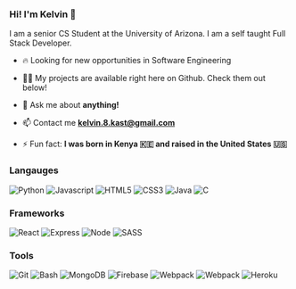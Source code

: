 ### Hi! I'm Kelvin 👋

I am a senior CS Student at the University of Arizona. I am a self taught Full Stack Developer.

- 🔥 Looking for new opportunities in Software Engineering

- 👨‍💻 My projects are available right here on Github. Check them out below!

- 💬 Ask me about **anything!**

- 📫 Contact me **kelvin.8.kast@gmail.com**

- ⚡ Fun fact:  **I was born in Kenya 🇰🇪 and raised in the United States 🇺🇸**

### Langauges
![Python](https://img.shields.io/badge/Python-3776AB?style=for-the-badge&logo=python&logoColor=white)
![Javascript](https://img.shields.io/badge/JavaScript-F7DF1E?style=for-the-badge&logo=javascript&logoColor=black)
![HTML5](https://img.shields.io/badge/HTML5-E34F26?style=for-the-badge&logo=html5&logoColor=white)
![CSS3](https://img.shields.io/badge/CSS3-1572B6?style=for-the-badge&logo=css3&logoColor=white)
![Java](https://img.shields.io/badge/Java-ED8B00?style=for-the-badge&logo=java&logoColor=white)
![C](https://img.shields.io/badge/C-00599C?style=for-the-badge&logo=c&logoColor=white)


### Frameworks
![React](https://img.shields.io/badge/react-%2320232a.svg?style=for-the-badge&logo=react&logoColor=%2361DAFB)
![Express](https://img.shields.io/badge/-express-000000?logo=express&logoColor=white&style=for-the-badge)
![Node](https://img.shields.io/badge/-node-8F0000?logo=node.js&logoColor=white&style=for-the-badge)
![SASS](https://img.shields.io/badge/SASS-hotpink.svg?style=for-the-badge&logo=SASS&logoColor=white)


### Tools
![Git](https://img.shields.io/badge/-Git-F05032?logo=git&logoColor=white&style=for-the-badge)
![Bash](https://img.shields.io/badge/-Bash-4EAA25?logo=gnu-bash&logoColor=white&style=for-the-badge)
![MongoDB](https://img.shields.io/badge/-mongodb-47A248?logo=mongodb&logoColor=white&style=for-the-badge)
![Firebase](https://img.shields.io/badge/-firebase-FFCA28?logo=firebase&logoColor=white&style=for-the-badge)
![Webpack](https://img.shields.io/badge/-webpack-8DD6F9?logo=webpack&logoColor=white&style=for-the-badge)
![Webpack](https://img.shields.io/badge/-docker-2496ED?logo=docker&logoColor=white&style=for-the-badge)
![Heroku](https://img.shields.io/badge/-heroku-430098?logo=heroku&logoColor=white&style=for-the-badge)
